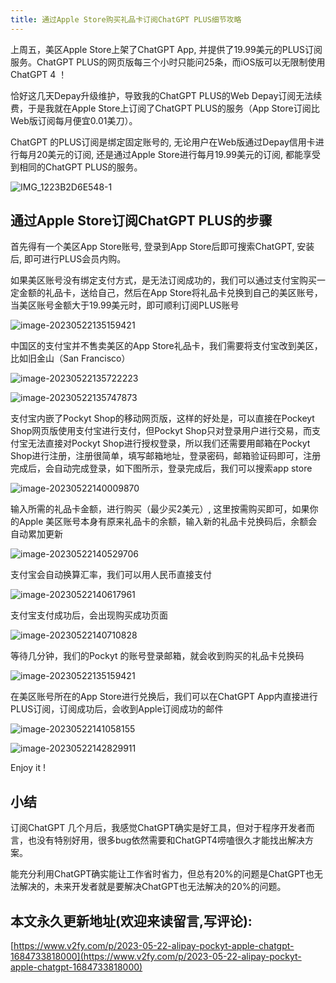 ```yaml
---
title: 通过Apple Store购买礼品卡订阅ChatGPT PLUS细节攻略
---
```


上周五，美区Apple Store上架了ChatGPT App, 并提供了19.99美元的PLUS订阅服务。ChatGPT PLUS的网页版每三个小时只能问25条，而iOS版可以无限制使用ChatGPT 4 ！

恰好这几天Depay升级维护，导致我的ChatGPT PLUS的Web Depay订阅无法续费，于是我就在Apple Store上订阅了ChatGPT PLUS的服务（App Store订阅比Web版订阅每月便宜0.01美刀）。

ChatGPT 的PLUS订阅是绑定固定账号的, 无论用户在Web版通过Depay信用卡进行每月20美元的订阅, 还是通过Apple Store进行每月19.99美元的订阅, 都能享受到相同的ChatGPT PLUS的服务。



![IMG_1223B2D6E548-1](https://cdn.fangyuanxiaozhan.com/assets/1684734464281CD3P7JGi.jpeg)

## 通过Apple Store订阅ChatGPT PLUS的步骤

首先得有一个美区App Store账号, 登录到App Store后即可搜索ChatGPT, 安装后,  即可进行PLUS会员内购。



如果美区账号没有绑定支付方式，是无法订阅成功的，我们可以通过支付宝购买一定金额的礼品卡，送给自己，然后在App Store将礼品卡兑换到自己的美区账号，当美区账号金额大于19.99美元时，即可顺利订阅PLUS账号

![image-20230522135159421](https://cdn.fangyuanxiaozhan.com/assets/16847347198972n8QzGf4.png)

中国区的支付宝并不售卖美区的App Store礼品卡，我们需要将支付宝改到美区，比如旧金山（San Francisco）



![image-20230522135722223](https://cdn.fangyuanxiaozhan.com/assets/1684735042793MZ48YPFm.png)



![image-20230522135747873](https://cdn.fangyuanxiaozhan.com/assets/1684735068620X2xpFCra.png)

支付宝内嵌了Pockyt Shop的移动网页版，这样的好处是，可以直接在Pockeyt Shop网页版使用支付宝进行支付，但Pockyt Shop只对登录用户进行交易，而支付宝无法直接对Pockyt Shop进行授权登录，所以我们还需要用邮箱在Pockyt Shop进行注册，注册很简单，填写邮箱地址，登录密码，邮箱验证码即可，注册完成后，会自动完成登录，如下图所示，登录完成后，我们可以搜索app store

![image-20230522140009870](https://cdn.fangyuanxiaozhan.com/assets/1684735210615yFHpYE1A.png)



输入所需的礼品卡金额，进行购买（最少买2美元）, 这里按需购买即可，如果你的Apple 美区账号本身有原来礼品卡的余额，输入新的礼品卡兑换码后，余额会自动累加更新



![image-20230522140529706](https://cdn.fangyuanxiaozhan.com/assets/1684735530638sbHQdtcz.png)

支付宝会自动换算汇率，我们可以用人民币直接支付

![image-20230522140617961](https://cdn.fangyuanxiaozhan.com/assets/1684735578582zWfZfkxF.png)



支付宝支付成功后，会出现购买成功页面



![image-20230522140710828](https://cdn.fangyuanxiaozhan.com/assets/1684735631422syKJkSyR.png)



等待几分钟，我们的Pockyt 的账号登录邮箱，就会收到购买的礼品卡兑换码



![image-20230522135159421](https://cdn.fangyuanxiaozhan.com/assets/16847347198972n8QzGf4.png)



在美区账号所在的App Store进行兑换后，我们可以在ChatGPT App内直接进行PLUS订阅，订阅成功后，会收到Apple订阅成功的邮件



![image-20230522141058155](https://cdn.fangyuanxiaozhan.com/assets/1684735858990SiKR4HpW.png)



![image-20230522142829911](https://cdn.fangyuanxiaozhan.com/assets/1684736911073dQ0JKdBH.png)

Enjoy it !



## 小结



订阅ChatGPT 几个月后，我感觉ChatGPT确实是好工具，但对于程序开发者而言，也没有特别好用，很多bug依然需要和ChatGPT4唠嗑很久才能找出解决方案。



能充分利用ChatGPT确实能让工作省时省力，但总有20%的问题是ChatGPT也无法解决的，未来开发者就是要解决ChatGPT也无法解决的20%的问题。



 

## 本文永久更新地址(欢迎来读留言,写评论):

[https://www.v2fy.com/p/2023-05-22-alipay-pockyt-apple-chatgpt-1684733818000](https://www.v2fy.com/p/2023-05-22-alipay-pockyt-apple-chatgpt-1684733818000)
